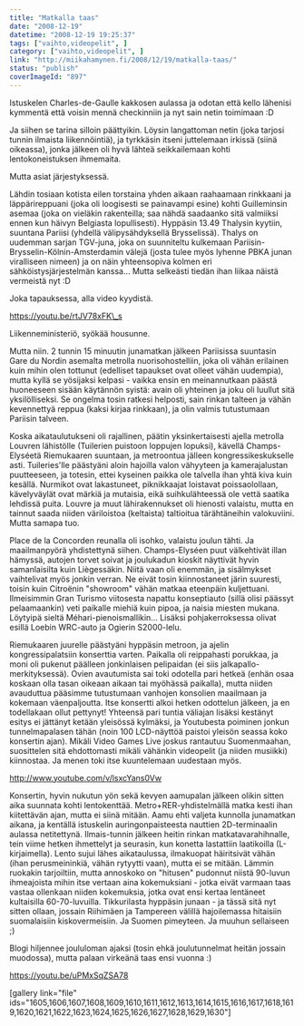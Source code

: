 ```yaml
---
title: "Matkalla taas"
date: "2008-12-19"
datetime: "2008-12-19 19:25:37"
tags: ["vaihto,videopelit", ]
category: ["vaihto,videopelit", ]
link: "http://miikahamynen.fi/2008/12/19/matkalla-taas/"
status: "publish"
coverImageId: "897"
---
```


Istuskelen Charles-de-Gaulle kakkosen aulassa ja odotan että kello lähenisi kymmentä että voisin mennä checkinniin ja nyt sain netin toimimaan :D

Ja siihen se tarina silloin päättyikin. Löysin langattoman netin (joka tarjosi tunnin ilmaista liikennöintiä), ja tyrkkäsin itseni juttelemaan irkissä (siinä oikeassa), jonka jälkeen oli hyvä lähteä seikkailemaan kohti lentokoneistuksen ihmemaita.

Mutta asiat järjestyksessä.

Lähdin tosiaan kotista eilen torstaina yhden aikaan raahaamaan rinkkaani ja läppärireppuani (joka oli loogisesti se painavampi esine) kohti Guilleminsin asemaa (joka on vieläkin rakenteilla; saa nähdä saadaanko sitä valmiiksi ennen kun häivyn Belgiasta lopullisesti). Hyppäsin 13.49 Thalysin kyytiin, suuntana Pariisi (yhdellä välipysähdyksellä Brysselissä). Thalys on uudemman sarjan TGV-juna, joka on suunniteltu kulkemaan Pariisin-Brysselin-Kölnin-Amsterdamin välejä (josta tulee myös lyhenne PBKA junan viralliseen nimeen) ja on näin yhteensopiva kolmen eri sähköistysjärjestelmän kanssa... Mutta selkeästi tiedän ihan liikaa näistä vermeistä nyt :D

Joka tapauksessa, alla video kyydistä.

https://youtu.be/rtJV78xFK\_s

Liikenneministeriö, syökää housunne.

Mutta niin. 2 tunnin 15 minuutin junamatkan jälkeen Pariisissa suuntasin Gare du Nordin asemalta metrolla nuorisohostelliin, joka oli vähän erilainen kuin mihin olen tottunut (edelliset tapaukset ovat olleet vähän uudempia), mutta kyllä se yösijaksi kelpasi - vaikka ensin en meinannutkaan päästä huoneeseen sisään käytännön syistä: avain oli yhteinen ja joku oli luullut sitä yksilölliseksi. Se ongelma tosin ratkesi helposti, sain rinkan talteen ja vähän kevennettyä reppua (kaksi kirjaa rinkkaan), ja olin valmis tutustumaan Pariisin talveen.

Koska aikataulutukseni oli rajallinen, päätin yksinkertaisesti ajella metrolla Louvren lähistölle (Tuilerien puistoon loppujen lopuksi), kävellä Champs-Elyséetä Riemukaaren suuntaan, ja metroontua jälleen kongressikeskukselle asti. Tuileries'lle päästyäni aloin hajoilla valon vähyyteen ja kamerajalustan puutteeseen, ja totesin, ettei kyseinen paikka ole talvella ihan yhtä kiva kuin kesällä. Nurmikot ovat lakastuneet, piknikkaajat loistavat poissaolollaan, kävelyväylät ovat märkiä ja mutaisia, eikä suihkulähteessä ole vettä saatika lehdissä puita. Louvre ja muut lähirakennukset oli hienosti valaistu, mutta en tainnut saada niiden väriloistoa (keltaista) taltioitua tärähtäneihin valokuviini. Mutta samapa tuo.

Place de la Concorden reunalla oli isohko, valaistu joulun tähti. Ja maailmanpyörä yhdistettynä siihen. Champs-Elyséen puut välkehtivät illan hämyssä, autojen torvet soivat ja joulukadun kioskit näyttivät hyvin samanlaisilta kuin Liègessäkin. Niitä vaan oli enemmän, ja sisälmykset vaihtelivat myös jonkin verran. Ne eivät tosin kiinnostaneet järin suuresti, toisin kuin Citroënin "showroom" vähän matkaa eteenpäin kuljettuani. Ilmeisimmin Gran Turismo viitosesta napattu konseptiauto (sillä olisi päässyt pelaamaankin) veti paikalle miehiä kuin pipoa, ja naisia miesten mukana. Löytyipä sieltä Méhari-pienoismallikin... Lisäksi pohjakerroksessa olivat esillä Loebin WRC-auto ja Ogierin S2000-lelu.

Riemukaaren juurelle päästyäni hyppäsin metroon, ja ajelin kongressipalatsiin konserttia varten. Paikalla oli reippahasti porukkaa, ja moni oli pukenut päälleen jonkinlaisen pelipaidan (ei siis jalkapallo-merkityksessä). Ovien avautumista sai toki odotella pari hetkeä (enhän osaa koskaan olla tasan oikeaan aikaan tai myöhässä paikalla), mutta niiden avauduttua pääsimme tutustumaan vanhojen konsolien maailmaan ja kokemaan väenpaljoutta. Itse konsertti alkoi hetken odottelun jälkeen, ja en todellakaan ollut pettynyt! Yhteensä pari tuntia väliajan lisäksi kestänyt esitys ei jättänyt ketään yleisössä kylmäksi, ja Youtubesta poiminen jonkun tunnelmapalasen tähän (noin 100 LCD-näyttöä paistoi yleisön seassa koko konsertin ajan). Mikäli Video Games Live joskus rantautuu Suomenmaahan, suosittelen sitä ehdottomasti mikäli vähänkin videopelit (ja niiden musiikki) kiinnostaa. Ja menen toki itse kuuntelemaan uudestaan myös.

http://www.youtube.com/v/lsxcYans0Vw

Konsertin, hyvin nukutun yön sekä kevyen aamupalan jälkeen olikin sitten aika suunnata kohti lentokenttää. Metro+RER-yhdistelmällä matka kesti ihan kiitettävän ajan, mutta ei siinä mitään. Aamu ehti valjeta kunnolla junamatkan aikana, ja kentällä istuskelin auringonpaisteesta nauttien 2D-terminaalin aulassa netitettynä. Ilmais-tunnin jälkeen heitin rinkan matkatavarahihnalle, tein viime hetken ihmettelyt ja seurasin, kun konetta lastattiin laatikoilla (L-kirjaimella). Lento sujui lähes aikataulussa, ilmakuopat häiritsivät vähän (ihan perusmeininkiä, vähän rytyytti vaan), mutta ei se mitään. Lämmin ruokakin tarjoiltiin, mutta annoskoko on "hitusen" pudonnut niistä 90-luvun ihmeajoista mihin itse vertaan aina kokemuksiani - jotka eivät varmaan taas vastaa ollenkaan niiden kokemuksia, jotka ovat ensi kertaa lentäneet kultaisilla 60-70-luvuilla. Tikkurilasta hyppäsin junaan - ja tässä sitä nyt sitten ollaan, jossain Riihimäen ja Tampereen välillä hajoilemassa hitaisiin suomalaisiin kiskovermeisiin. Ja Suomen pimeyteen. Ja muuhun sellaiseen ;)

Blogi hiljennee joululoman ajaksi (tosin ehkä joulutunnelmat heitän jossain muodossa), mutta palaan virkeänä taas ensi vuonna :)

https://youtu.be/uPMxSqZSA78

\[gallery link="file" ids="1605,1606,1607,1608,1609,1610,1611,1612,1613,1614,1615,1616,1617,1618,1619,1620,1621,1622,1623,1624,1625,1626,1627,1628,1629,1630"\]

